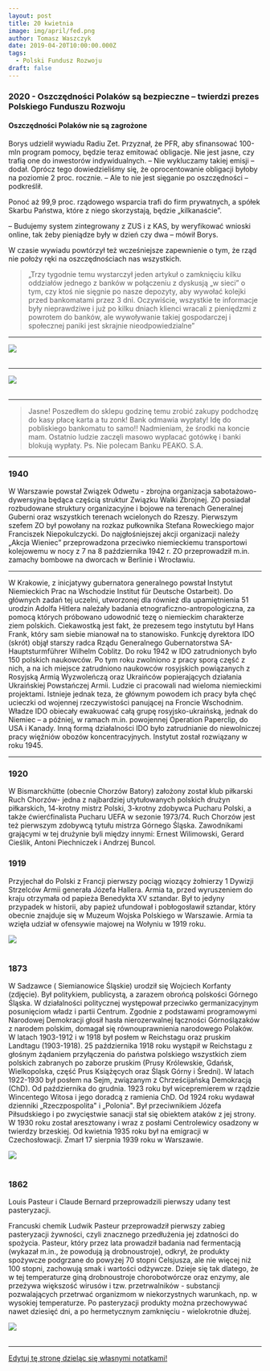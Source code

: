 ```yaml
---
layout: post
title: 20 kwietnia
image: img/april/fed.png
author: Tomasz Waszczyk
date: 2019-04-20T10:00:00.000Z
tags:
  - Polski Fundusz Rozwoju
draft: false
---
```


### 2020 - Oszczędności Polaków są bezpieczne – twierdzi prezes Polskiego Funduszu Rozwoju

#### Oszczędności Polaków nie są zagrożone

Borys udzielił wywiadu Radiu Zet. Przyznał, że PFR, aby sfinansować 100-mln program pomocy, będzie teraz emitować obligacje. Nie jest jasne, czy trafią one do inwestorów indywidualnych. – Nie wykluczamy takiej emisji – dodał. Oprócz tego dowiedzieliśmy się, że oprocentowanie obligacji byłoby na poziomie 2 proc. rocznie. – Ale to nie jest sięganie po oszczędności – podkreślił.

Ponoć aż 99,9 proc. rządowego wsparcia trafi do firm prywatnych, a spółek Skarbu Państwa, które z niego skorzystają, będzie „kilkanaście”.

– Budujemy system zintegrowany z ZUS i z KAS, by weryfikować wnioski online, tak żeby pieniądze były w dzień czy dwa – mówił Borys.

W czasie wywiadu powtórzył też wcześniejsze zapewnienie o tym, że rząd nie położy ręki na oszczędnościach nas wszystkich.

> „Trzy tygodnie temu wystarczył jeden artykuł o zamknięciu kilku oddziałów jednego z banków w połączeniu z dyskusją „w sieci” o tym, czy ktoś nie sięgnie po nasze depozyty, aby wywołać kolejki przed bankomatami przez 3 dni. Oczywiście, wszystkie te informacje były nieprawdziwe i już po kilku dniach klienci wracali z pieniędzmi z powrotem do banków, ale wywoływanie takiej gospodarczej i społecznej paniki jest skrajnie nieodpowiedzialne”

---

<img src="./img/april/lekarzewniosek.jpg"><br><br>

---

<img src="./img/april/fed.png"><br><br>

---

> Jasne! Poszedłem do sklepu godzinę temu zrobić zakupy podchodzę do kasy płacę karta a tu zonk! Bank odmawia wypłaty! Idę do pobliskiego bankomatu to samo!! Nadmieniam, że środki na koncie mam. Ostatnio ludzie zaczęli masowo wypłacać gotówkę i banki blokują wypłaty. Ps. Nie polecam Banku PEAKO. S.A.

---

### 1940

W Warszawie powstał Związek Odwetu - zbrojna organizacja sabotażowo-dywersyjna będąca częścią struktur Związku Walki Zbrojnej. ZO posiadał rozbudowane struktury organizacyjne i bojowe na terenach Generalnej Guberni oraz wszystkich terenach wcielonych do Rzeszy.
Pierwszym szefem ZO był powołany na rozkaz pułkownika Stefana Roweckiego major Franciszek Niepokulczycki.
Do najgłośniejszej akcji organizacji należy
„Akcja Wieniec” przeprowadzona przeciwko
niemieckiemu transportowi kolejowemu w
nocy z 7 na 8 października 1942 r. ZO
przeprowadził m.in. zamachy bombowe na
dworcach w Berlinie i Wrocławiu.

---

W Krakowie, z inicjatywy gubernatora generalnego powstał Instytut Niemieckich Prac na Wschodzie Institut für Deutsche Ostarbeit).
Do głównych zadań tej uczelni, utworzonej dla również dla upamiętnienia 51 urodzin Adolfa Hitlera należały badania etnograficzno-antropologiczna, za pomocą których próbowano udowodnić tezę o niemieckim charakterze ziem polskich.
Ciekawostką jest fakt, że prezesem tego instytutu był Hans Frank, który sam siebie mianował na to stanowisko. Funkcję dyrektora IDO (skrót) objął starszy radca Rządu Generalnego Gubernatorstwa SA-Hauptsturmführer Wilhelm Coblitz.
Do roku 1942 w IDO zatrudnionych było 150 polskich naukowców. Po tym roku zwolniono z pracy sporą część z nich, a na ich miejsce zatrudniono naukowców rosyjskich powiązanych z Rosyjską Armią Wyzwoleńczą oraz Ukraińców popierających działania Ukraińskiej Powstańczej Armii. Ludzie ci pracowali nad wieloma niemieckimi projektami. Istnieje jednak teza, że głównym powodem ich pracy była chęć ucieczki od wojennej rzeczywistości panującej na Froncie Wschodnim. Władze IDO obiecały ewakuować całą grupę rosyjsko-ukraińską, jednak do Niemiec – a później, w ramach m.in. powojennej Operation Paperclip, do USA i Kanady. Inną formą działalności IDO było zatrudnianie do niewolniczej pracy więźniów obozów koncentracyjnych.
Instytut został rozwiązany w roku 1945.

---

### 1920

W Bismarckhütte (obecnie Chorzów Batory) założony został klub piłkarski Ruch Chorzów- jedna z najbardziej utytułowanych polskich drużyn piłkarskich, 14-krotny mistrz Polski, 3-krotny zdobywca Pucharu Polski, a także ćwierćfinalista Pucharu UEFA w sezonie 1973/74.
Ruch Chorzów jest też pierwszym zdobywcą tytułu mistrza Górnego Śląska.
Zawodnikami grającymi w tej drużynie byli między innymi: Ernest Wilimowski, Gerard Cieślik, Antoni Piechniczek i Andrzej Buncol.

### 1919

Przyjechał do Polski z Francji pierwszy pociąg wiozący żołnierzy 1 Dywizji Strzelców Armii generała Józefa Hallera.
Armia ta, przed wyruszeniem do kraju otrzymała od papieża Benedykta XV sztandar. Był to jedyny przypadek w historii, aby papież ufundował i pobłogosławił sztandar, który obecnie znajduje się w Muzeum Wojska Polskiego w Warszawie. Armia ta wzięła udział w ofensywie majowej na Wołyniu w 1919 roku.

<img src="./img/april/haller.jpg"><br><br>

### 1873

W Sadzawce ( Siemianowice Śląskie) urodził się Wojciech Korfanty (zdjęcie).
Był politykiem, publicystą, a zarazem obrońcą polskości Górnego Śląska. W działalności politycznej występował przeciwko germanizacyjnym posunięciom władz i partii Centrum. Zgodnie z podstawami programowymi Narodowej Demokracji głosił hasła nierozerwalnej łączności Górnoślązaków z narodem polskim, domagał się równouprawnienia narodowego Polaków. W latach 1903-1912 i w 1918 był posłem w Reichstagu oraz pruskim Landtagu (1903-1918). 25 października 1918 roku wystąpił w Reichstagu z głośnym żądaniem przyłączenia do państwa polskiego wszystkich ziem polskich zabranych po zaborze pruskim (Prusy Królewskie, Gdańsk, Wielkopolska, część Prus Książęcych oraz Śląsk Górny i Średni).
W latach 1922-1930 był posłem na Sejm, związanym z Chrześcijańską Demokracją (ChD). Od października do grudnia. 1923 roku był wicepremierem w rządzie Wincentego Witosa i jego doradcą z ramienia ChD. Od 1924 roku wydawał dzienniki „Rzeczpospolita" i „Polonia". Był przeciwnikiem Józefa Piłsudskiego i po zwycięstwie sanacji stał się obiektem ataków z jej strony. W 1930 roku został aresztowany i wraz z posłami Centrolewicy osadzony w twierdzy brzeskiej.
Od kwietnia 1935 roku był na emigracji w Czechosłowacji.
Zmarł 17 sierpnia 1939 roku w Warszawie.

<img src="./img/april/korfanty.jpg"><br><br>

### 1862

Louis Pasteur i Claude Bernard przeprowadzili pierwszy udany test pasteryzacji.

Francuski chemik Ludwik Pasteur przeprowadził pierwszy zabieg pasteryzacji żywności, czyli znacznego przedłużenia jej zdatności do spożycia. Pasteur, który przez lata prowadził badania nad fermentacją (wykazał m.in., że powodują ją drobnoustroje), odkrył, że produkty spożywcze podgrzane do powyżej 70 stopni Celsjusza, ale nie więcej niż 100 stopni, zachowują smak i wartości odżywcze. Dzieje się tak dlatego, że w tej temperaturze giną drobnoustroje chorobotwórcze oraz enzymy, ale przeżywa większość wirusów i tzw. przetrwalników - substancji pozwalających przetrwać organizmom w niekorzystnych warunkach, np. w wysokiej temperaturze. Po pasteryzacji produkty można przechowywać nawet dziesięć dni, a po hermetycznym zamknięciu - wielokrotnie dłużej.

<img src="./img/april/pasteryzacja.jpg"><br><br>

---

<a href="https://github.com/TomaszWaszczyk/historia.waszczyk.com/edit/master/src/content/april-20.md" target="_blank">Edytuj tę stronę dzieląc się własnymi notatkami!</a>
